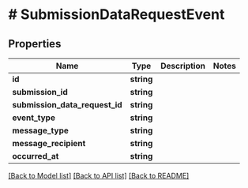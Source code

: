 # # SubmissionDataRequestEvent

## Properties

Name | Type | Description | Notes
------------ | ------------- | ------------- | -------------
**id** | **string** |  |
**submission_id** | **string** |  |
**submission_data_request_id** | **string** |  |
**event_type** | **string** |  |
**message_type** | **string** |  |
**message_recipient** | **string** |  |
**occurred_at** | **string** |  |

[[Back to Model list]](../../README.md#models) [[Back to API list]](../../README.md#endpoints) [[Back to README]](../../README.md)
